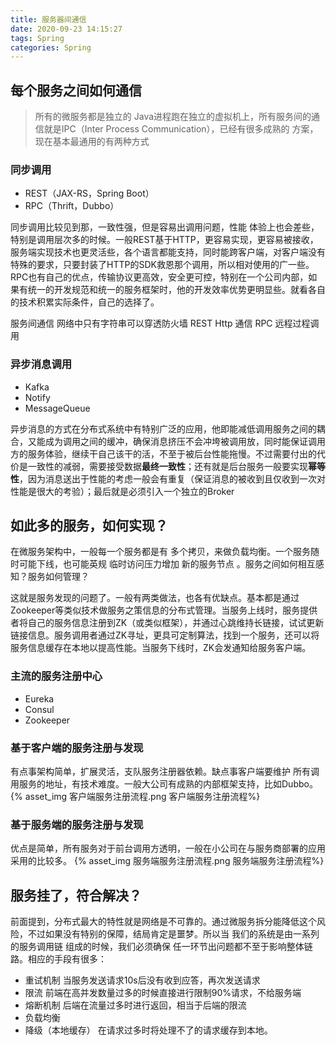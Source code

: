 ```yaml
---
title: 服务器间通信
date: 2020-09-23 14:15:27
tags: Spring
categories: Spring
---
```

## 每个服务之间如何通信

> 所有的微服务都是独立的 Java进程跑在独立的虚拟机上，所有服务间的通信就是IPC（Inter Process Communication），已经有很多成熟的 方案，现在基本最通用的有两种方式

### 同步调用

- REST（JAX-RS，Spring Boot）
- RPC（Thrift，Dubbo）

同步调用比较见到那，一致性强，但是容易出调用问题，性能 体验上也会差些，特别是调用层次多的时候。一般REST基于HTTP，更容易实现，更容易被接收，服务端实现技术也更灵活些，各个语言都能支持，同时能跨客户端，对客户端没有特殊的要求，只要封装了HTTP的SDK救恩那个调用，所以相对使用的广一些。
RPC也有自己的优点，传输协议更高效，安全更可控，特别在一个公司内部，如果有统一的开发规范和统一的服务框架时，他的开发效率优势更明显些。就看各自的技术积累实际条件，自己的选择了。

服务间通信  网络中只有字符串可以穿透防火墙
    REST Http 通信
    RPC  远程过程调用

### 异步消息调用

- Kafka
- Notify
- MessageQueue

异步消息的方式在分布式系统中有特别广泛的应用，他即能减低调用服务之间的耦合，又能成为调用之间的缓冲，确保消息挤压不会冲垮被调用放，同时能保证调用方的服务体验，继续干自己该干的活，不至于被后台性能拖慢。不过需要付出的代价是一致性的减弱，需要接受数据**最终一致性**；还有就是后台服务一般要实现**幂等性**，因为消息送出于性能的考虑一般会有重复（保证消息的被收到且仅收到一次对性能是很大的考验）；最后就是必须引入一个独立的Broker

## 如此多的服务，如何实现？

在微服务架构中，一般每一个服务都是有 多个拷贝，来做负载均衡。一个服务随时可能下线，也可能英规 临时访问压力增加 新的服务节点 。服务之间如何相互感知？服务如何管理？

这就是服务发现的问题了。一般有两类做法，也各有优缺点。基本都是通过Zookeeper等类似技术做服务之策信息的分布式管理。当服务上线时，服务提供者将自己的服务信息注册到ZK（或类似框架），并通过心跳维持长链接，试试更新链接信息。服务调用者通过ZK寻址，更具可定制算法，找到一个服务，还可以将服务信息缓存在本地以提高性能。当服务下线时，ZK会发通知给服务客户端。

### 主流的服务注册中心

- Eureka
- Consul
- Zookeeper

### 基于客户端的服务注册与发现

有点事架构简单，扩展灵活，支队服务注册器依赖。缺点事客户端要维护 所有调用服务的地址，有技术难度。一般大公司有成熟的内部框架支持，比如Dubbo。
{% asset_img 客户端服务注册流程.png 客户端服务注册流程%}

### 基于服务端的服务注册与发现

优点是简单，所有服务对于前台调用方透明，一般在小公司在与服务商部署的应用采用的比较多。
{% asset_img 服务端服务注册流程.png 服务端服务注册流程%}

## 服务挂了，符合解决？

前面提到，分布式最大的特性就是网络是不可靠的。通过微服务拆分能降低这个风险，不过如果没有特别的保障，结局肯定是噩梦。所以当 我们的系统是由一系列的服务调用链 组成的时候，我们必须确保 任一环节出问题都不至于影响整体链路。相应的手段有很多：

- 重试机制
    当服务发送请求10s后没有收到应答，再次发送请求
- 限流
    前端在高并发数量过多的时候直接进行限制90%请求，不给服务端
- 熔断机制
    后端在流量过多时进行返回，相当于后端的限流
- 负载均衡
- 降级（本地缓存）
    在请求过多时将处理不了的请求缓存到本地。